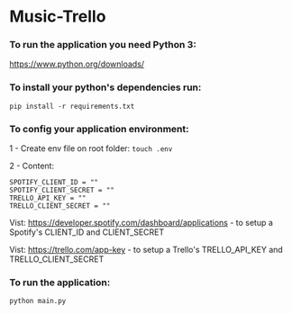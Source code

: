 # Music-Trello

### To run the application you need Python 3: 
https://www.python.org/downloads/

### To install your python's dependencies run: 
`pip install -r requirements.txt`

### To config your application environment:

1 - Create env file on root folder: ``touch .env``

2 - Content:
```
SPOTIFY_CLIENT_ID = ""
SPOTIFY_CLIENT_SECRET = ""
TRELLO_API_KEY = ""
TRELLO_CLIENT_SECRET = ""
```

Vist: https://developer.spotify.com/dashboard/applications - to setup a Spotify's CLIENT_ID and CLIENT_SECRET

Vist: https://trello.com/app-key - to setup a Trello's TRELLO_API_KEY and TRELLO_CLIENT_SECRET

### To run the application:
`python main.py`
